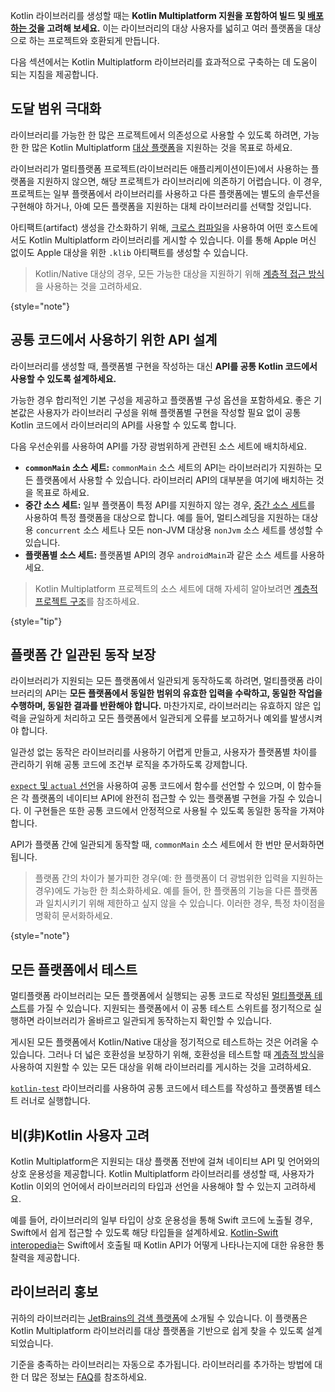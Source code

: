 [//]: # (title: 멀티플랫폼용 Kotlin 라이브러리 구축)

Kotlin 라이브러리를 생성할 때는 **Kotlin Multiplatform 지원을 포함하여 빌드 및 [배포하는 것](https://www.jetbrains.com/help/kotlin-multiplatform-dev/multiplatform-publish-lib-setup.html)을 고려해 보세요.** 이는 라이브러리의 대상 사용자를 넓히고 여러 플랫폼을 대상으로 하는 프로젝트와 호환되게 만듭니다.

다음 섹션에서는 Kotlin Multiplatform 라이브러리를 효과적으로 구축하는 데 도움이 되는 지침을 제공합니다.

## 도달 범위 극대화

라이브러리를 가능한 한 많은 프로젝트에서 의존성으로 사용할 수 있도록 하려면, 가능한 한 많은 Kotlin Multiplatform [대상 플랫폼](https://www.jetbrains.com/help/kotlin-multiplatform-dev/multiplatform-dsl-reference.html#targets)을 지원하는 것을 목표로 하세요.

라이브러리가 멀티플랫폼 프로젝트(라이브러리든 애플리케이션이든)에서 사용하는 플랫폼을 지원하지 않으면, 해당 프로젝트가 라이브러리에 의존하기 어렵습니다. 이 경우, 프로젝트는 일부 플랫폼에서 라이브러리를 사용하고 다른 플랫폼에는 별도의 솔루션을 구현해야 하거나, 아예 모든 플랫폼을 지원하는 대체 라이브러리를 선택할 것입니다.

아티팩트(artifact) 생성을 간소화하기 위해, [크로스 컴파일](https://www.jetbrains.com/help/kotlin-multiplatform-dev/multiplatform-publish-lib-setup.html#host-requirements)을 사용하여 어떤 호스트에서도 Kotlin Multiplatform 라이브러리를 게시할 수 있습니다. 이를 통해 Apple 머신 없이도 Apple 대상을 위한 `.klib` 아티팩트를 생성할 수 있습니다.

> Kotlin/Native 대상의 경우, 모든 가능한 대상을 지원하기 위해 [계층적 접근 방식](native-target-support.md#for-library-authors)을 사용하는 것을 고려하세요.
>
{style="note"}

## 공통 코드에서 사용하기 위한 API 설계

라이브러리를 생성할 때, 플랫폼별 구현을 작성하는 대신 **API를 공통 Kotlin 코드에서 사용할 수 있도록 설계하세요.**

가능한 경우 합리적인 기본 구성을 제공하고 플랫폼별 구성 옵션을 포함하세요. 좋은 기본값은 사용자가 라이브러리 구성을 위해 플랫폼별 구현을 작성할 필요 없이 공통 Kotlin 코드에서 라이브러리의 API를 사용할 수 있도록 합니다.

다음 우선순위를 사용하여 API를 가장 광범위하게 관련된 소스 세트에 배치하세요.

*   **`commonMain` 소스 세트:** `commonMain` 소스 세트의 API는 라이브러리가 지원하는 모든 플랫폼에서 사용할 수 있습니다. 라이브러리 API의 대부분을 여기에 배치하는 것을 목표로 하세요.
*   **중간 소스 세트:** 일부 플랫폼이 특정 API를 지원하지 않는 경우, [중간 소스 세트](https://www.jetbrains.com/help/kotlin-multiplatform-dev/multiplatform-discover-project.html#intermediate-source-sets)를 사용하여 특정 플랫폼을 대상으로 합니다. 예를 들어, 멀티스레딩을 지원하는 대상용 `concurrent` 소스 세트나 모든 non-JVM 대상용 `nonJvm` 소스 세트를 생성할 수 있습니다.
*   **플랫폼별 소스 세트:** 플랫폼별 API의 경우 `androidMain`과 같은 소스 세트를 사용하세요.

> Kotlin Multiplatform 프로젝트의 소스 세트에 대해 자세히 알아보려면 [계층적 프로젝트 구조](https://www.jetbrains.com/help/kotlin-multiplatform-dev/multiplatform-hierarchy.html)를 참조하세요.
>
{style="tip"}

## 플랫폼 간 일관된 동작 보장

라이브러리가 지원되는 모든 플랫폼에서 일관되게 동작하도록 하려면, 멀티플랫폼 라이브러리의 API는 **모든 플랫폼에서 동일한 범위의 유효한 입력을 수락하고, 동일한 작업을 수행하며, 동일한 결과를 반환해야 합니다.** 마찬가지로, 라이브러리는 유효하지 않은 입력을 균일하게 처리하고 모든 플랫폼에서 일관되게 오류를 보고하거나 예외를 발생시켜야 합니다.

일관성 없는 동작은 라이브러리를 사용하기 어렵게 만들고, 사용자가 플랫폼별 차이를 관리하기 위해 공통 코드에 조건부 로직을 추가하도록 강제합니다.

[`expect` 및 `actual` 선언](https://www.jetbrains.com/help/kotlin-multiplatform-dev/multiplatform-expect-actual.html)을 사용하여 공통 코드에서 함수를 선언할 수 있으며, 이 함수들은 각 플랫폼의 네이티브 API에 완전히 접근할 수 있는 플랫폼별 구현을 가질 수 있습니다. 이 구현들은 또한 공통 코드에서 안정적으로 사용될 수 있도록 동일한 동작을 가져야 합니다.

API가 플랫폼 간에 일관되게 동작할 때, `commonMain` 소스 세트에서 한 번만 문서화하면 됩니다.

> 플랫폼 간의 차이가 불가피한 경우(예: 한 플랫폼이 더 광범위한 입력을 지원하는 경우)에도 가능한 한 최소화하세요. 예를 들어, 한 플랫폼의 기능을 다른 플랫폼과 일치시키기 위해 제한하고 싶지 않을 수 있습니다. 이러한 경우, 특정 차이점을 명확히 문서화하세요.
>
{style="note"}

## 모든 플랫폼에서 테스트

멀티플랫폼 라이브러리는 모든 플랫폼에서 실행되는 공통 코드로 작성된 [멀티플랫폼 테스트](https://www.jetbrains.com/help/kotlin-multiplatform-dev/multiplatform-run-tests.html)를 가질 수 있습니다. 지원되는 플랫폼에서 이 공통 테스트 스위트를 정기적으로 실행하면 라이브러리가 올바르고 일관되게 동작하는지 확인할 수 있습니다.

게시된 모든 플랫폼에서 Kotlin/Native 대상을 정기적으로 테스트하는 것은 어려울 수 있습니다. 그러나 더 넓은 호환성을 보장하기 위해, 호환성을 테스트할 때 [계층적 방식](native-target-support.md#for-library-authors)을 사용하여 지원할 수 있는 모든 대상을 위해 라이브러리를 게시하는 것을 고려하세요.

[`kotlin-test`](https://kotlinlang.org/api/latest/kotlin.test/) 라이브러리를 사용하여 공통 코드에서 테스트를 작성하고 플랫폼별 테스트 러너로 실행합니다.

## 비(非)Kotlin 사용자 고려

Kotlin Multiplatform은 지원되는 대상 플랫폼 전반에 걸쳐 네이티브 API 및 언어와의 상호 운용성을 제공합니다. Kotlin Multiplatform 라이브러리를 생성할 때, 사용자가 Kotlin 이외의 언어에서 라이브러리의 타입과 선언을 사용해야 할 수 있는지 고려하세요.

예를 들어, 라이브러리의 일부 타입이 상호 운용성을 통해 Swift 코드에 노출될 경우, Swift에서 쉽게 접근할 수 있도록 해당 타입들을 설계하세요. [Kotlin-Swift interopedia](https://github.com/kotlin-hands-on/kotlin-swift-interopedia)는 Swift에서 호출될 때 Kotlin API가 어떻게 나타나는지에 대한 유용한 통찰력을 제공합니다.

## 라이브러리 홍보

귀하의 라이브러리는 [JetBrains의 검색 플랫폼](https://klibs.io/)에 소개될 수 있습니다. 이 플랫폼은 Kotlin Multiplatform 라이브러리를 대상 플랫폼을 기반으로 쉽게 찾을 수 있도록 설계되었습니다.

기준을 충족하는 라이브러리는 자동으로 추가됩니다. 라이브러리를 추가하는 방법에 대한 더 많은 정보는 [FAQ](https://klibs.io/faq)를 참조하세요.
